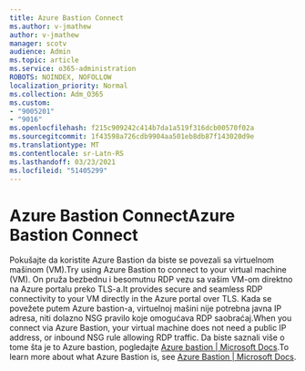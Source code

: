```yaml
---
title: Azure Bastion Connect
ms.author: v-jmathew
author: v-jmathew
manager: scotv
audience: Admin
ms.topic: article
ms.service: o365-administration
ROBOTS: NOINDEX, NOFOLLOW
localization_priority: Normal
ms.collection: Adm_O365
ms.custom:
- "9005201"
- "9016"
ms.openlocfilehash: f215c909242c414b7da1a519f316dcb00570f02a
ms.sourcegitcommit: 1f43598a726cdb9904aa501eb8db87f143020d9e
ms.translationtype: MT
ms.contentlocale: sr-Latn-RS
ms.lasthandoff: 03/23/2021
ms.locfileid: "51405299"
---
```

# <a name="azure-bastion-connect"></a><span data-ttu-id="61275-102">Azure Bastion Connect</span><span class="sxs-lookup"><span data-stu-id="61275-102">Azure Bastion Connect</span></span>

<span data-ttu-id="61275-103">Pokušajte da koristite Azure Bastion da biste se povezali sa virtuelnom mašinom (VM).</span><span class="sxs-lookup"><span data-stu-id="61275-103">Try using Azure Bastion to connect to your virtual machine (VM).</span></span> <span data-ttu-id="61275-104">On pruža bezbednu i besomutnu RDP vezu sa vašim VM-om direktno na Azure portalu preko TLS-a.</span><span class="sxs-lookup"><span data-stu-id="61275-104">It provides secure and seamless RDP connectivity to your VM directly in the Azure portal over TLS.</span></span> <span data-ttu-id="61275-105">Kada se povežete putem Azure bastion-a, virtuelnoj mašini nije potrebna javna IP adresa, niti dolazno NSG pravilo koje omogućava RDP saobraćaj.</span><span class="sxs-lookup"><span data-stu-id="61275-105">When you connect via Azure Bastion, your virtual machine does not need a public IP address, or inbound NSG rule allowing RDP traffic.</span></span> <span data-ttu-id="61275-106">Da biste saznali više o tome šta je to Azure bastion, pogledajte [Azure bastion | Microsoft Docs](https://docs.microsoft.com/azure/bastion/bastion-overview).</span><span class="sxs-lookup"><span data-stu-id="61275-106">To learn more about what Azure Bastion is, see [Azure Bastion | Microsoft Docs](https://docs.microsoft.com/azure/bastion/bastion-overview).</span></span>

